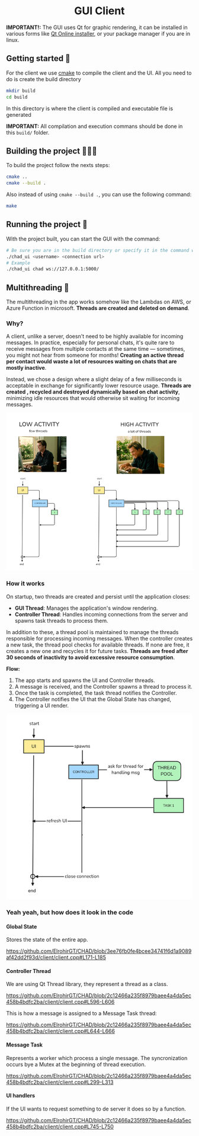 <h1 align="center">GUI Client</h1>

**IMPORTANT!:** The GUI uses Qt for graphic rendering, it can be installed in various forms like [Qt Online installer](https://www.qt.io/download-dev), or your package manager if you are in linux.

## Getting started 🚀


For the client we use [cmake](https://cmake.org/) to compile the client and the UI. All you need to do is create the build directory

```bash
mkdir build
cd build
```

In this directory is where the client is compiled and executable file is generated

**IMPORTANT:** All compilation and execution commans should be done in this `build/` folder.

## Building the project 👷🏿‍♂️


To build the project follow the nexts steps:

```bash
cmake ..
cmake --build .
```
Also instead of using `cmake --build .`, you can use the following command:

```bash
make
```

## Running the project 🏃

With the project built, you can start the GUI with the command:

```bash
# Be sure you are in the build directory or specify it in the command when runnung the project
./chad_ui <username> <connection url>
# Example
./chad_ui chad ws://127.0.0.1:5000/
```

## Multithreading 🧵

The multithreading in the app works somehow like the Lambdas on AWS, or Azure Function in microsoft. **Threads are created and deleted on demand**.

### Why?
A client, unlike a server, doesn't need to be highly available for incoming messages. In practice, especially for personal chats, it's quite rare to receive messages from multiple contacts at the same time — sometimes, you might not hear from someone for months! **Creating an active thread per contact would waste a lot of resources waiting on chats that are mostly inactive**.

Instead, we chose a design where a slight delay of a few milliseconds is acceptable in exchange for significantly lower resource usage. **Threads are created , recycled and destroyed dynamically based on chat activity**, minimizing idle resources that would otherwise sit waiting for incoming messages.

![diagram](./diagrams/activity.png)

### How it works

On startup, two threads are created and persist until the application closes:

- **GUI Thread**: Manages the application's window rendering.
- **Controller Thread**: Handles incoming connections from the server and spawns task threads to process them.


In addition to these, a thread pool is maintained to manage the threads responsible for processing incoming messages. When the controller creates a new task, the thread pool checks for available threads. If none are free, it creates a new one and recycles it for future tasks. **Threads are freed after 30 seconds of inactivity to avoid excessive resource consumption**.

**Flow:**

1. The app starts and spawns the UI and Controller threads.
2. A message is received, and the Controller spawns a thread to process it.
3. Once the task is completed, the task thread notifies the Controller.
4. The Controller notifies the UI that the Global State has changed, triggering a UI render.


![diagram](./diagrams/multithreading.png)


### Yeah yeah, but how does it look in the code

#### Global State
Stores the state of the entire app.

https://github.com/ElrohirGT/CHAD/blob/3ee76fb0fe4bcee34741f6d1a9089af42dd2f93d/client/client.cpp#L171-L185

#### Controller Thread
We are using Qt Thread library, they represent a thread as a class.

https://github.com/ElrohirGT/CHAD/blob/2c12466a235f8979baee4a4da5ec458b4bdfc2ba/client/client.cpp#L596-L606

This is how a message is assigned to a Message Task thread:

https://github.com/ElrohirGT/CHAD/blob/2c12466a235f8979baee4a4da5ec458b4bdfc2ba/client/client.cpp#L644-L666

#### Message Task
Represents a worker which process a single message. The syncronization occurs bye a Mutex at the beginning of thread execution.

https://github.com/ElrohirGT/CHAD/blob/2c12466a235f8979baee4a4da5ec458b4bdfc2ba/client/client.cpp#L299-L313

#### UI handlers

If the UI wants to request something to de server it does so by a function.

https://github.com/ElrohirGT/CHAD/blob/2c12466a235f8979baee4a4da5ec458b4bdfc2ba/client/client.cpp#L745-L750